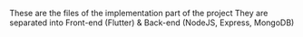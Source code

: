 These are the files of the implementation part of the project
They are separated into Front-end (Flutter) & Back-end (NodeJS, Express, MongoDB)
